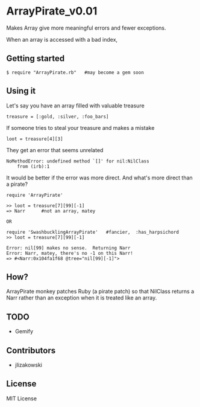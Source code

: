 # ArrayPirate_v0.01

Makes Array give more meaningful errors and fewer exceptions.

When an array is accessed with a bad index, 

## Getting started

    $ require "ArrayPirate.rb"   #may become a gem soon

## Using it

Let's say you have an array filled with valuable treasure

	treasure = [:gold, :silver, :foo_bars]

If someone tries to steal your treasure and makes a mistake

	loot = treasure[4][3]

They get an error that seems unrelated

	NoMethodError: undefined method `[]' for nil:NilClass
		from (irb):1
	
It would be better if the error was more direct.  And what's more direct than a pirate?

	require 'ArrayPirate'
	
	>> loot = treasure[7][99][-1]
    => Narr      #not an array, matey

	OR
	
	require 'SwashbucklingArrayPirate'   #fancier,  :has_harpsichord
	>> loot = treasure[7][99][-1]
    
	Error: nil[99] makes no sense.  Returning Narr
	Error: Narr, matey, there's no -1 on this Narr!
	=> #<Narr:0x104fa1f68 @tree="nil[99][-1]">
	

## How?
ArrayPirate monkey patches Ruby (a pirate patch) so that NilClass returns a Narr rather than an exception when it is treated like an array.  

## TODO
* Gemify

## Contributors

* jlizakowski

## License
MIT License